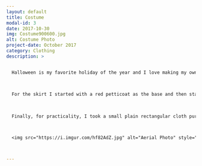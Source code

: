 ```yaml
---
layout: default
title: Costume
modal-id: 3
date: 2017-10-30
img: Costume900600.jpg
alt: Costume Photo
project-date: October 2017
category: Clothing
description: >


  Halloween is my favorite holiday of the year and I love making my own creative costumes every year. This year, in honor of the halloween season, I decided to create an autumn inspired woodland fairy costume. The costume has four parts to it, the skirt, top, corset belt, and a bag.
  


  For the skirt I started with a red petticoat as the base and then started to layer multicolor lycra, netting, and tulle ‘leaves’ on top of it. Once I had enough layers and colors mixed in to mask the petticoat, I started placing the fake leaves. For the top, I took a green tank top and meticulously hot glued leaves and small cut-outs of tulle and netting all over the top half and sleeves. For the corset belt, I cut three panels of faux leather, and punched and reinforced holes for the laces. I laced the panels together using suede cording so the laces were on each side of my waist, and then the front lace-up that you’d do to get in and out of it. I also boned each corset panel with cardboard, which actually worked really well and helped it keep its shape and not wrinkle. 
  
  
  
  Finally, for practicality, I took a small plain rectangular cloth purse and recovered it and hot glued some leaves and a fun little pumpkin on to it so that it would blend into my outfit. I then had a nice little hidden waist satchel to put my phone in!



  <img src="https://i.imgur.com/hf82AdZ.jpg" alt="Aerial Photo" style="width: 40%;"/>



---
```

